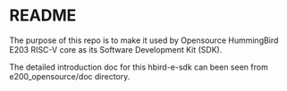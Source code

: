 # README #


The purpose of this repo is to make it used by Opensource HummingBird E203 RISC-V core as its Software Development Kit (SDK). 

The detailed introduction doc for this hbird-e-sdk can been seen from e200_opensource/doc directory.

